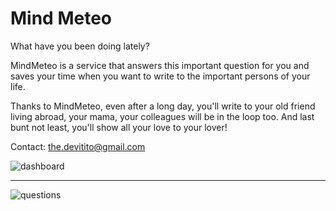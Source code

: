 Mind Meteo
===========

What have you been doing lately?   

MindMeteo is a service that answers this important question for you and saves your time when you want to write to the important persons of your life.  

Thanks to MindMeteo, even after a long day, you'll write to your old friend living abroad, your mama, your colleagues will be in the loop too. And last bunt not least, you'll show all your love to your lover!

Contact: the.devitito@gmail.com

![dashboard](https://devitito.github.com/mymindmeteo/images/mm-dashboard.png)
* * *
![questions](https://devitito.github.com/mymindmeteo/images/mm-questions.png)

